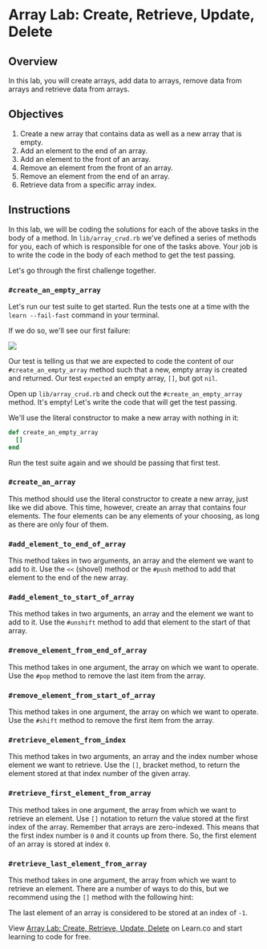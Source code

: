  # Array Lab: Create, Retrieve, Update, Delete

## Overview

In this lab, you will create arrays, add data to arrays, remove data from arrays and retrieve data from arrays.

## Objectives

1. Create a new array that contains data as well as a new array that is empty.
2. Add an element to the end of an array.
3. Add an element to the front of an array.
4. Remove an element from the front of an array.
5. Remove an element from the end of an array.
6. Retrieve data from a specific array index.

## Instructions

In this lab, we will be coding the solutions for each of the above tasks in the body of a method. In `lib/array_crud.rb` we've defined a series of methods for you, each of which is responsible for one of the tasks above. Your job is to write the code in the body of each method to get the test passing.

Let's go through the first challenge together.

### `#create_an_empty_array`

Let's run our test suite to get started. Run the tests one at a time with the `learn --fail-fast` command in your terminal.

If we do so, we'll see our first failure:

![](http://readme-pics.s3.amazonaws.com/Screen%20Shot%202015-10-26%20at%202.05.07%20PM.png)

Our test is telling us that we are expected to code the content of our `#create_an_empty_array` method such that a new, empty array is created and returned. Our test `expected` an empty array, `[]`, but got `nil`.

Open up `lib/array_crud.rb` and check out the `#create_an_empty_array` method. It's empty! Let's write the code that will get the test passing.

We'll use the literal constructor to make a new array with nothing in it:

```ruby
def create_an_empty_array
  []
end
```

Run the test suite again and we should be passing that first test.

### `#create_an_array`

This method should use the literal constructor to create a new array, just like we did above. This time, however, create an array that contains four elements. The four elements can be any elements of your choosing, as long as there are only four of them.

### `#add_element_to_end_of_array`

This method takes in two arguments, an array and the element we want to add to it. Use the `<<` (shovel) method or the `#push` method to add that element to the end of the new array.

### `#add_element_to_start_of_array`

This method takes in two arguments, an array and the element we want to add to it. Use the `#unshift` method to add that element to the start of that array.

### `#remove_element_from_end_of_array`

This method takes in one argument, the array on which we want to operate. Use the `#pop` method to remove the last item from the array.

### `#remove_element_from_start_of_array`

This method takes in one argument, the array on which we want to operate. Use the `#shift` method to remove the first item from the array.

### `#retrieve_element_from_index`

This method takes in two arguments, an array and the index number whose element we want to retrieve. Use the `[]`, bracket method, to return the element stored at that index number of the given array.

### `#retrieve_first_element_from_array`

This method takes in one argument, the array from which we want to retrieve an element. Use `[]` notation to return the value stored at the first index of the array. Remember that arrays are zero-indexed. This means that the first index number is `0` and it counts up from there. So, the first element of an array is stored at index `0`.

### `#retrieve_last_element_from_array`

This method takes in one argument, the array from which we want to retrieve an element. There are a number of ways to do this, but we recommend using the `[]` method with the following hint:

The last element of an array is considered to be stored at an index of `-1`.

<p data-visibility='hidden'>View <a href='https://learn.co/lessons/array-CRUD-lab' title='Array Lab: Create, Retrieve, Update, Delete'>Array Lab: Create, Retrieve, Update, Delete</a> on Learn.co and start learning to code for free.</p>
